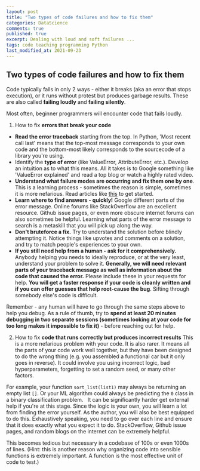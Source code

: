 ```yaml
---
layout: post
title: "Two types of code failures and how to fix them"
categories: DataScience
comments: true
published: true
excerpt: Dealing with loud and soft failures ...
tags: code teaching programming Python
last_modified_at: 2021-09-23
---
```


## Two types of code failures and how to fix them

Code typically fails in only 2 ways - either it breaks (aka an error that stops execution), or it runs without protest but produces garbage results. These are also called **failing loudly** and **failing silently**.

Most often, beginner programmers will encounter code that fails loudly.

1. How to fix **errors that break your code**

- **Read the error traceback** starting from the top. In Python, 'Most recent call last' means that the top-most message corresponds to your own code and the bottom-most likely corresponds to the sourcecode of a library you're using.
- Identify the **type of error** (like ValueError, AttributeError, etc.). Develop an intuition as to what this means. All it takes is to Google something like 'ValueError explained' and read a top blog or watch a highly rated video.
- **Understand what failure modes are occurring and fix them one by one**. This is a learning process - sometimes the reason is simple, sometimes it is more nefarious. Read articles like [this](https://realpython.com/python-traceback/) to get started.
- **Learn where to find answers - quickly!** Google different parts of the error message. Online forums like StackOverflow are an excellent resource. Github issue pages, or even more obscure internet forums can also sometimes be helpful. Learning what parts of the error message to search is a metaskill that you will pick up along the way.
- **Don't bruteforce a fix.** Try to understand the solution before blindly attempting it. Notice things like upvotes and comments on a solution, and try to match people's experiences to your own.
- **If you still need help from a human - ask for it comprehensively.** Anybody helping you needs to ideally reproduce, or at the very least, understand your problem to solve it. **Generally, we will need relevant parts of your traceback message as well as information about the code that caused the error.** Please include these in your requests for help. **You will get a faster response if your code is cleanly written and if you can offer guesses that help root-cause the bug**. Sifting through somebody else's code is difficult.

Remember - any human will have to go through the same steps above to help you debug. As a rule of thumb, try to **spend at least 20 minutes debugging in two separate sessions (sometimes looking at your code for too long makes it impossible to fix it)** - before reaching out for help.


2. How to fix **code that runs correctly but produces incorrect results**
This is a more nefarious problem with your code. It is also rarer. It means all the parts of your code work well together, but they have been designed to do the wrong thing (e.g. you assembled a functional car but it only goes in reverse). It could involve you using incorrect logic, bad hyperparameters, forgetting to set a random seed, or many other factors.

For example, your function `sort_list(list1)` may always be returning an empty list `[]`. Or your ML algorithm could always be predicting the `0` class in a binary classification problem.
 
It can be significantly harder get external help if you're at this stage. Since the logic is your own, you will learn a lot from finding the error yourself. As the author, you will also be best equipped to do this. Exhaustively speaking, you need to go over each line and ensure that it does exactly what you expect it to do. StackOverflow, Github issue pages, and random blogs on the internet can be extremely helpful.

This becomes tedious but necessary in a codebase of 100s or even 1000s of lines. (Hint: this is another reason why organizing code into sensible functions is extremely important. A function is the most effective unit of code to test.)
